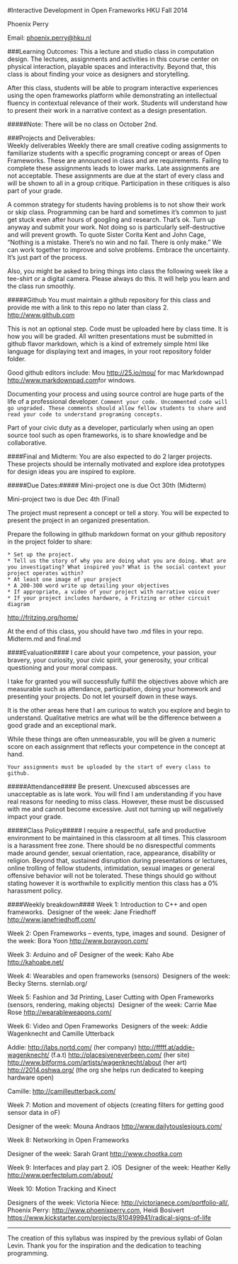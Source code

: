 
#Interactive Development in Open Frameworks
HKU Fall 2014 

Phoenix Perry 

Email: <phoenix.perry@hku.nl>

###Learning Outcomes: 
This a lecture and studio class in computation design. The lectures, assignments and activities in this course center on physical interaction, playable spaces and interactivity. Beyond that, this class is about finding your voice as designers and storytelling. 

After this class, students will be able to program interactive experiences using the open frameworks platform while demonstrating an intellectual fluency in contextual relevance of their work. Students will understand how to present their work in a narrative context as a design presentation. 

#####Note:
There will be no class on October 2nd. 

###Projects and Deliverables:  
Weekly deliverables
Weekly there are small creative coding assignments to familiarize students with a specific programing concept or areas of Open Frameworks. These are announced in class and are requirements. Failing to complete these assignments leads to lower marks. Late assignments are not acceptable. These assignments are due at the start of every class and will be shown to all in a group critique. Participation in these critiques is also part of your grade. 

A common strategy for students having problems is to not show their work or skip class. Programming can be hard and sometimes it’s common to just get stuck even after hours of googling and research. That’s ok. Turn up anyway and submit your work. Not doing so is particularly self-destructive and will prevent growth. To quote Sister Corita Kent and John Cage, “Nothing is a mistake. There’s no win and no fail. There is only make.”  We can work together to improve and solve problems. Embrace the uncertainty. It’s just part of the process. 

Also, you might be asked to bring things into class the following week like a tee-shirt or a digital camera. Please always do this. It will help you learn and the class run smoothly. 

#####Github
You must maintain a github repository for this class and provide me with a link to this repo no later than class 2. 
<http://www.github.com>

This is not an optional step. Code must be uploaded here by class time. It is how you will be graded. All written presentations must be submitted in github flavor markdown, which is a kind of extremely simple html like language for displaying text and images, in your root repository folder folder. 

Good github editors include:
Mou <http://25.io/mou/> for mac 
Markdownpad <http://www.markdownpad.com>for windows. 

Documenting your process and using source control are huge parts of the life of a professional developer. 
`Comment your code. Uncommented code will go ungraded. These comments should allow fellow students to share and read your code to understand programing concepts.`

Part of your civic duty as a developer, particularly when using an open source tool such as open frameworks, is to share knowledge and be collaborative.   

####Final and Midterm:
You are also expected to do 2 larger projects. These projects should be internally motivated and explore idea prototypes for design ideas you are inspired to explore.

#####Due Dates:#####
Mini-project one is due Oct 30th (Midterm) 

Mini-project two is due Dec 4th (Final) 

The project must represent a concept or tell a story. You will be expected to present the project in an organized presentation. 

Prepare the following in github markdown format on your github repository in the project folder to share: 

	* Set up the project. 
	* Tell us the story of why you are doing what you are doing. What are you investigating? What inspired you? What is the social context your project operates within? 
	* At least one image of your project
	* A 200-300 word write up detailing your objectives 
	* If appropriate, a video of your project with narrative voice over
	* If your project includes hardware, a Fritzing or other circuit diagram 
<http://fritzing.org/home/>

At the end of this class, you should have two .md files in your repo. Midterm.md and final.md

####Evaluation####
I care about your competence, your passion, your bravery, your curiosity, your civic spirit, your generosity, your critical questioning and your moral compass.

I take for granted you will successfully fulfill the objectives above which are measurable such as attendance, participation, doing your homework and presenting your projects. Do not let yourself down in these ways. 

It is the other areas here that I am curious to watch you explore and begin to understand. Qualitative metrics are what will be the difference between a good grade and an exceptional mark. 

While these things are often unmeasurable, you will be given a numeric score on each assignment that reflects your competence in the concept at hand. 

`Your assignments must be uploaded by the start of every class to github.`

#####Attendance####
Be present. Unexcused abscesses are unacceptable as is late work. You will find I am understanding if you have real reasons for needing to miss class. However, these must be discussed with me and cannot become excessive. Just not turning up will negatively impact your grade. 

#####Class Policy#####
I require a respectful, safe and productive environment to be maintained in this classroom at all times. This classroom is a harassment free zone. There should be no disrespectful comments made around gender, sexual orientation, race, appearance, disability or religion. Beyond that, sustained disruption during presentations or lectures, online trolling of fellow students, intimidation, sexual images or general offensive behavior will not be tolerated. These things should go without stating however it is worthwhile to explicitly mention this class has a 0% harassment policy.  

####Weekly breakdown####
Week 1: Introduction to C++ and open frameworks. 
 Designer of the week: Jane Friedhoff <http://www.janefriedhoff.com/>


Week 2: Open Frameworks – events, type, images and sound. 
 Designer of the week: Bora Yoon <http://www.borayoon.com/>

Week 3: Arduino and oF Designer of the week: Kaho Abe <http://kahoabe.net/>

Week 4: Wearables and open frameworks (sensors)  Designers of the week: Becky Sterns. sternlab.org/

Week 5: Fashion and 3d Printing, Laser Cutting with Open Frameworks (sensors, rendering, making objects)  Designer of the week: Carrie Mae Rose <http://wearableweapons.com/>

Week 6: Video and Open Frameworks
 Designers of the week: Addie Wagenknecht and Camille Utterback

Addie:
<http://labs.nortd.com/> (her company)
<http://fffff.at/addie-wagenknecht/> (f.a.t)
<http://placesiveneverbeen.com/> (her site)
<http://www.bitforms.com/artists/wagenknecht/about> (her art)
<http://2014.oshwa.org/> (the org she helps run dedicated to keeping hardware open)

Camille: <http://camilleutterback.com/>

Week 7: Motion and movement of objects (creating filters for getting good sensor data in oF) 

Designer of the week: Mouna Andraos <http://www.dailytouslesjours.com/> 

Week 8: Networking in Open Frameworks 

Designer of the week: Sarah Grant <http://www.chootka.com>

Week 9: Interfaces and play part 2. iOS 
 Designer of the week: Heather Kelly <http://www.perfectplum.com/about/>

Week 10: Motion Tracking and Kinect

Designers of the week: Victoria Niece: <http://victorianece.com/portfolio-all/>, Phoenix Perry: <http://www.phoenixperry.com>, Heidi Bosivert <https://www.kickstarter.com/projects/810499941/radical-signs-of-life> 



*******************
The creation of this syllabus was inspired by the previous syllabi of Golan Levin. Thank you for the inspiration and the dedication to teaching programming. 